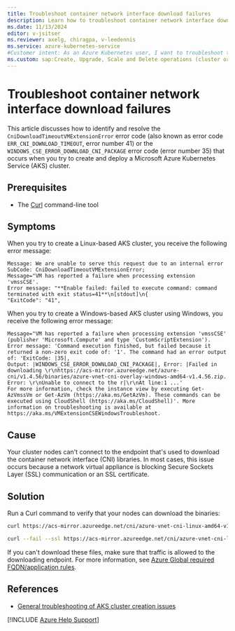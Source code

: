 ```yaml
---
title: Troubleshoot container network interface download failures
description: Learn how to troubleshoot container network interface download failures when you try to create and deploy an Azure Kubernetes Service (AKS) cluster.
ms.date: 11/13/2024
editor: v-jsitser
ms.reviewer: axelg, chiragpa, v-leedennis
ms.service: azure-kubernetes-service
#Customer intent: As an Azure Kubernetes user, I want to troubleshoot the container network interface download failures so that I can successfully create and deploy an Azure Kubernetes Service (AKS) cluster.
ms.custom: sap:Create, Upgrade, Scale and Delete operations (cluster or nodepool)
---
```

# Troubleshoot container network interface download failures

This article discusses how to identify and resolve the `CniDownloadTimeoutVMExtensionError` error code (also known as error code `ERR_CNI_DOWNLOAD_TIMEOUT`, error number 41) or the `WINDOWS_CSE_ERROR_DOWNLOAD_CNI_PACKAGE` error code (error number 35) that occurs when you try to create and deploy a Microsoft Azure Kubernetes Service (AKS) cluster.

## Prerequisites

- The [Curl](https://curl.se/download.html) command-line tool

## Symptoms

When you try to create a Linux-based AKS cluster, you receive the following error message:

```output
Message: We are unable to serve this request due to an internal error
SubCode: CniDownloadTimeoutVMExtensionError;
Message="VM has reported a failure when processing extension 'vmssCSE'.
Error message: "**Enable failed: failed to execute command: command terminated with exit status=41**\n[stdout]\n{
"ExitCode": "41",
```

When you try to create a Windows-based AKS cluster using Windows, you receive the following error message:

```output
Message="VM has reported a failure when processing extension 'vmssCSE' (publisher 'Microsoft.Compute' and type 'CustomScriptExtension').
Error message: 'Command execution finished, but failed because it returned a non-zero exit code of: '1'. The command had an error output of: 'ExitCode: |35|,
Output: |WINDOWS_CSE_ERROR_DOWNLOAD_CNI_PACKAGE|, Error: |Failed in downloading \r\nhttps://acs-mirror.azureedge.net/azure-cni/v1.4.56/binaries/azure-vnet-cni-overlay-windows-amd64-v1.4.56.zip.
Error: \r\nUnable to connect to the r|\r\nAt line:1 ...'
For more information, check the instance view by executing Get-AzVmssVm or Get-AzVm (https://aka.ms/GetAzVm). These commands can be executed using CloudShell (https://aka.ms/CloudShell)'. More information on troubleshooting is available at https://aka.ms/VMExtensionCSEWindowsTroubleshoot.
```

## Cause

Your cluster nodes can't connect to the endpoint that's used to download the container network interface (CNI) libraries. In most cases, this issue occurs because a network virtual appliance is blocking Secure Sockets Layer (SSL) communication or an SSL certificate.

## Solution

Run a Curl command to verify that your nodes can download the binaries:

```bash
curl https://acs-mirror.azureedge.net/cni/azure-vnet-cni-linux-amd64-v1.0.25.tgz

curl --fail --ssl https://acs-mirror.azureedge.net/cni/azure-vnet-cni-linux-amd64-v1.0.25.tgz  --output /opt/cni/downloads/azure-vnet-cni-linux-amd64-v1.0.25.tgz
```

If you can't download these files, make sure that traffic is allowed to the downloading endpoint. For more information, see [Azure Global required FQDN/application rules](/azure/aks/outbound-rules-control-egress#azure-global-required-fqdn--application-rules).

## References

- [General troubleshooting of AKS cluster creation issues](troubleshoot-aks-cluster-creation-issues.md)

[!INCLUDE [Azure Help Support](../../../includes/azure-help-support.md)]
